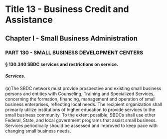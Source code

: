 
# Title 13 - Business Credit and Assistance
## Chapter I - Small Business Administration
### PART 130 - SMALL BUSINESS DEVELOPMENT CENTERS
#### § 130.340 SBDC services and restrictions on service.
##### Services.

(a)The SBDC network must provide prospective and existing small business persons and entities with Counseling, Training and Specialized Services, concerning the formation, financing, management and operation of small business enterprises, reflecting local needs. The recipient organization shall primarily utilize institutions of higher education to provide services to the small business community. To the extent possible, SBDCs shall use other Federal, State, and local government programs that assist small business. Services periodically should be assessed and improved to keep pace with changing small business needs.
